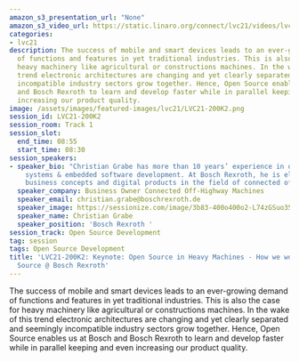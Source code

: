 ```yaml
---
amazon_s3_presentation_url: "None"
amazon_s3_video_url: https://static.linaro.org/connect/lvc21/videos/lvc21-200k2.mp4
categories:
- lvc21
description: The success of mobile and smart devices leads to an ever-growing demand
  of functions and features in yet traditional industries. This is also the case for
  heavy machinery like agricultural or constructions machines. In the wake of this
  trend electronic architectures are changing and yet clearly separated and seemingly
  incompatible industry sectors grow together. Hence, Open Source enables us at Bosch
  and Bosch Rexroth to learn and develop faster while in parallel keeping and even
  increasing our product quality.
image: /assets/images/featured-images/lvc21/LVC21-200K2.png
session_id: LVC21-200K2
session_room: Track 1
session_slot:
  end_time: 08:55
  start_time: 08:30
session_speakers:
- speaker_bio: "Christian Grabe has more than 10 years’ experience in off-road machinery
    systems & embedded software development. At Bosch Rexroth, he is elaborating new
    business concepts and digital products in the field of connected off-highway machines.\r\n"
  speaker_company: Business Owner Connected Off-Highway Machines
  speaker_email: christian.grabe@boschrexroth.de
  speaker_image: https://sessionize.com/image/3b83-400o400o2-L74zGSuo3582UEeGXXDcJU.jpg
  speaker_name: Christian Grabe
  speaker_position: 'Bosch Rexroth '
session_track: Open Source Development
tag: session
tags: Open Source Development
title: 'LVC21-200K2: Keynote: Open Source in Heavy Machines - How we work with Open
  Source @ Bosch Rexroth'
---
```


<p>The success of mobile and smart devices leads to an ever-growing demand of functions and features in yet traditional industries. This is also the case for heavy machinery like agricultural or constructions machines. In the wake of this trend electronic architectures are changing and yet clearly separated and seemingly incompatible industry sectors grow together. Hence, Open Source enables us at Bosch and Bosch Rexroth to learn and develop faster while in parallel keeping and even increasing our product quality.</p>